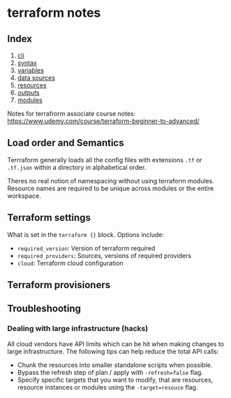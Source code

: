 # terraform notes

## Index

1. [cli](./cli.md)
2. [syntax](./syntax.md)
3. [variables](./variables.md)
4. [data sources](./data_sources.md)
5. [resources](./resources.md)
6. [outputs](./outputs.md)
7. [modules](./modules.md)

Notes for terrafrorm associate course notes: https://www.udemy.com/course/terraform-beginner-to-advanced/

## Load order and Semantics

Terrraform generally loads all the config files with extensions `.tf` or
`.tf.json` within a directory in alphabetical order.

Theres no real notion of namespacing without using terraform modules. Resource
names are required to be unique across modules or the entire workspace.

## Terraform settings

What is set in the `terraform {}` block. Options include:

- `required_version`: Version of terraform required
- `required_providers`: Sources, versions of required providers
- `cloud`: Terraform cloud configuration

## Terraform provisioners

## Troubleshooting

### Dealing with large infrastructure (hacks)

All cloud vendors have API limits which can be hit when making changes to
large infrastructure. The following tips can help reduce the total API calls:

- Chunk the resources into smaller standalone scripts when possible.
- Bypass the refresh step of plan / apply with `-refresh=false` flag.
- Specify specific targets that you want to modify, that are resources, resource
  instances or modules using the `-target=resouce` flag.
